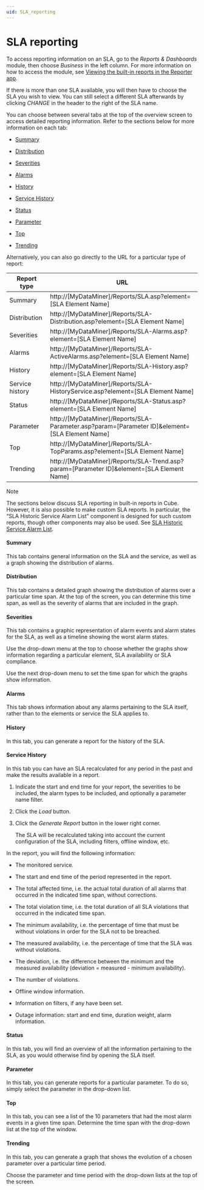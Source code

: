 ```yaml
---
uid: SLA_reporting
---
```


# SLA reporting

To access reporting information on an SLA, go to the *Reports & Dashboards* module, then choose *Business* in the left column. For more information on how to access the module, see [Viewing the built-in reports in the Reporter app](xref:Viewing_the_built-in_reports_in_the_Reporter_app#viewing-the-built-in-reports-in-the-reporter-app).

If there is more than one SLA available, you will then have to choose the SLA you wish to view. You can still select a different SLA afterwards by clicking *CHANGE* in the header to the right of the SLA name.

You can choose between several tabs at the top of the overview screen to access detailed reporting information. Refer to the sections below for more information on each tab:

- [Summary](#summary)

- [Distribution](#distribution)

- [Severities](#severities)

- [Alarms](#alarms)

- [History](#history)

- [Service History](#service-history)

- [Status](#status)

- [Parameter](#parameter)

- [Top](#top)

- [Trending](#trending)

Alternatively, you can also go directly to the URL for a particular type of report:

| Report type     | URL                                                                                                  |
|-----------------|------------------------------------------------------------------------------------------------------|
| Summary         | http://\[MyDataMiner\]/Reports/SLA.asp?element=\[SLA Element Name\]                                  |
| Distribution    | http://\[MyDataMiner\]/Reports/SLA-Distribution.asp?element=\[SLA Element Name\]                     |
| Severities      | http://\[MyDataMiner\]/Reports/SLA-Alarms.asp?element=\[SLA Element Name\]                           |
| Alarms          | http://\[MyDataMiner\]/Reports/SLA-ActiveAlarms.asp?element=\[SLA Element Name\]                     |
| History         | http://\[MyDataMiner\]/Reports/SLA-History.asp?element=\[SLA Element Name\]                          |
| Service history | http://\[MyDataMiner\]/Reports/SLA-HistoryService.asp?element=\[SLA Element Name\]                   |
| Status          | http://\[MyDataMiner\]/Reports/SLA-Status.asp?element=\[SLA Element Name\]                           |
| Parameter       | http://\[MyDataMiner\]/Reports/SLA-Parameter.asp?param=\[Parameter ID\]&element=\[SLA Element Name\] |
| Top             | http://\[MyDataMiner\]/Reports/SLA-TopParams.asp?element=\[SLA Element Name\]                        |
| Trending        | http://\[MyDataMiner\]/Reports/SLA-Trend.asp?param=\[Parameter ID\]&element=\[SLA Element Name\]     |

> [!NOTE]
> The sections below discuss SLA reporting in built-in reports in Cube. However, it is also possible to make custom SLA reports. In particular, the “SLA Historic Service Alarm List” component is designed for such custom reports, though other components may also be used. See [SLA Historic Service Alarm List](xref:Components_for_one_single_element_or_service#sla-historic-service-alarm-list).

#### Summary

This tab contains general information on the SLA and the service, as well as a graph showing the distribution of alarms.

#### Distribution

This tab contains a detailed graph showing the distribution of alarms over a particular time span. At the top of the screen, you can determine this time span, as well as the severity of alarms that are included in the graph.

#### Severities

This tab contains a graphic representation of alarm events and alarm states for the SLA, as well as a timeline showing the worst alarm states.

Use the drop-down menu at the top to choose whether the graphs show information regarding a particular element, SLA availability or SLA compliance.

Use the next drop-down menu to set the time span for which the graphs show information.

#### Alarms

This tab shows information about any alarms pertaining to the SLA itself, rather than to the elements or service the SLA applies to.

#### History

In this tab, you can generate a report for the history of the SLA.

#### Service History

In this tab you can have an SLA recalculated for any period in the past and make the results available in a report.

1. Indicate the start and end time for your report, the severities to be included, the alarm types to be included, and optionally a parameter name filter.

2. Click the *Load* button.

3. Click the *Generate Report* button in the lower right corner.

    The SLA will be recalculated taking into account the current configuration of the SLA, including filters, offline window, etc.

In the report, you will find the following information:

- The monitored service.

- The start and end time of the period represented in the report.

- The total affected time, i.e. the actual total duration of all alarms that occurred in the indicated time span, without corrections.

- The total violation time, i.e. the total duration of all SLA violations that occurred in the indicated time span.

- The minimum availability, i.e. the percentage of time that must be without violations in order for the SLA not to be breached.

- The measured availability, i.e. the percentage of time that the SLA was without violations.

- The deviation, i.e. the difference between the minimum and the measured availability (deviation = measured - minimum availability).

- The number of violations.

- Offline window information.

- Information on filters, if any have been set.

- Outage information: start and end time, duration weight, alarm information.

#### Status

In this tab, you will find an overview of all the information pertaining to the SLA, as you would otherwise find by opening the SLA itself.

#### Parameter

In this tab, you can generate reports for a particular parameter. To do so, simply select the parameter in the drop-down list.

#### Top

In this tab, you can see a list of the 10 parameters that had the most alarm events in a given time span. Determine the time span with the drop-down list at the top of the window.

#### Trending

In this tab, you can generate a graph that shows the evolution of a chosen parameter over a particular time period.

Choose the parameter and time period with the drop-down lists at the top of the screen.
